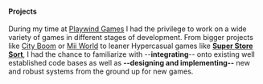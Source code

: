 #### Projects

During my time at [Playwind Games](https://www.playwindgames.com) I had the privilege to work on a wide variety of games in different stages of development. From bigger projects like [City Boom](https://play.google.com/store/apps/details?id=com.playwindgames.cityboomglobal) or [Mii World](https://play.google.com/store/apps/details?id=com.playwindgames.miiworld&hl=en_US) to leaner Hypercasual games like **[Super Store Sort](https://play.google.com/store/apps/details?id=com.playwindgames.superstore)**, I had the chance to familiarize with --**integrating**-- onto existing well established code bases as well as **--designing and implementing--** new and robust systems from the ground up for new games.
